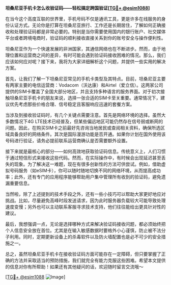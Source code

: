 **坦桑尼亚手机卡怎么收验证码——轻松搞定跨国验证[[TG💪+ @esim1088](https://t.me/s/esim1088)]**

在当今这个高度互联的世界里，手机号码不仅是通讯工具，更是许多在线服务的身份认证方式。无论你是打算在坦桑尼亚旅行、工作还是长期居住，了解如何正确接收和处理验证码都是非常必要的。特别是当你需要使用国内的银行账户、社交媒体平台或者跨境电商时，验证码的顺利接收直接关系到你的账号安全与操作便利性。

坦桑尼亚作为一个快速发展的非洲国家，其通信网络也在不断进步。然而，由于地理位置和运营商之间的差异，有时可能会遇到验证码接收困难的情况。那么，我们应该如何应对呢？接下来，我将为大家详细解析这个问题，并提供一些实用的解决方案。

首先，让我们了解一下坦桑尼亚常见的手机卡类型及其特点。目前，坦桑尼亚主要有两家主要的电信运营商：Vodacom（沃达康）和Airtel（爱立信）。这两家公司提供的SIM卡覆盖了全国大部分地区，并且支持多种语言的服务界面。对于初次接触坦桑尼亚手机卡的朋友来说，选择一张合适的SIM卡至关重要。通常情况下，建议优先考虑那些价格合理、信号稳定且客服响应迅速的套餐方案。

当涉及到接收验证码时，有几个关键点需要注意。首先是网络环境的选择。虽然大多数情况下4G LTE技术已经普及，但某些偏远地区可能仍然存在信号弱或断网的问题。因此，在购买SIM卡之前最好先咨询当地居民或查阅相关资料，确保所选区域具备良好的网络条件。其次是国际漫游功能是否开通。如果你计划在国外使用该号码进行验证，请务必提前联系运营商确认是否需要额外设置。

接下来就是最核心的部分——如何高效地获取验证码信息。传统意义上，人们习惯于通过短信形式来接收这些代码。然而，在实际操作中，有时候会出现延迟甚至丢失的现象。为了解决这一难题，现在有很多创新性的方法可供尝试。例如，借助虚拟号码服务（如eSIM卡），你可以随时随地切换不同的网络环境，从而提高成功率；此外，还有专门的应用程序能够帮助用户集中管理所有收到的验证码，避免遗漏重要信息。

当然啦，除了上述提到的技术手段之外，还有一些小技巧可以帮助大家更好地应对挑战。比如，尽量避免高峰时段发送请求，因为此时服务器负载较大可能导致处理速度变慢；另外也可以主动联系客服寻求技术支持，他们往往能给出更具针对性的建议。

最后，我想强调一点，无论是选择哪种方式来解决验证码接收问题，都必须始终把个人信息安全放在首位。尤其是在输入敏感数据时要格外小心谨慎，防止被不法分子利用。同时，定期更新设备上的杀毒软件以及防火墙配置也是必不可少的安全措施之一。

总之，虽然坦桑尼亚手机卡在接收验证码方面可能存在一定障碍，但只要掌握了正确的方法并采取适当的预防措施，我们就完全有能力克服这些困难。希望本文提供的信息对你有所帮助！如果还有其他疑问的话，欢迎随时留言交流哦～

[[TG💪+ @esim1088](https://t.me/s/esim1088) ![Image](https://i.postimg.cc/4NQfJmqS/Snipaste-2025-05-13-00-14-12.png)]